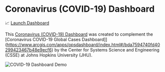 # Coronavirus (COVID-19) Dashboard

📈 [Launch Dashboard](https://trekhleb.github.io/covid-19/)

This [Coronavirus (COVID-19) Dashboard](https://trekhleb.github.io/covid-19/) was created to complement the [Coronavirus COVID-19 Global Cases Dashboard]](https://www.arcgis.com/apps/opsdashboard/index.html#/bda7594740fd40299423467b48e9ecf6)  by the Center for Systems Science and Engineering (CSSE) at Johns Hopkins University (JHU).

![COVID-19 Dashboard Demo](./img/demo.gif)
